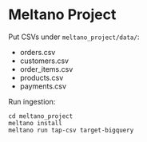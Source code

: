
# Meltano Project

Put CSVs under `meltano_project/data/`:
- orders.csv
- customers.csv
- order_items.csv
- products.csv
- payments.csv

Run ingestion:
```
cd meltano_project
meltano install
meltano run tap-csv target-bigquery
```
